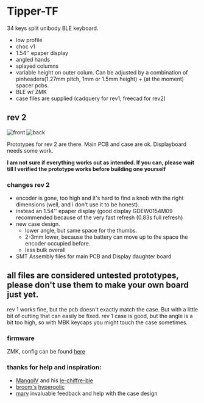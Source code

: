 # Tipper-TF
34 keys split unibody BLE keyboard. 


- low profile
- choc v1
- 1.54'' epaper display
- angled hands
- splayed columns
- variable height on outer colum. Can be adjusted by a combination of pinheaders(1.27mm pitch, 1mm or 1.5mm height) + (at the moment) spacer pcbs.
- BLE w/ ZMK
- case files are supplied (cadquery for rev1, freecad for rev2)

## rev 2

![front](https://raw.githubusercontent.com/weteor/Tipper-TF/main/img/TipperRev2_front.jpg)
![back](https://raw.githubusercontent.com/weteor/Tipper-TF/main/img/TipperRev2_back.jpg)

Prototypes for rev 2 are there. Main PCB and case are ok. Displayboard needs some work.

**I am not sure if everything works out as intended. If you can, please wait till I verified the prototype works before building one yourself**

### changes rev 2
- encoder is gone, too high and it's hard to find a knob with the right dimensions (well, and i don't use it to be honest).
- instead an 1.54'' epaper display (good display GDEW0154M09 recommended because of the very fast refresh (0.83s full refresh)
- new case design. 
  - lower angle, but same space for the thumbs. 
  - 2-3mm lower, because the battery can move up to the space the encoder occupied before.
  - less bulk overall
- SMT Assembly files for main PCB and Display daughter board

## all files are considered untested prototypes, please don't use them to make your own board just yet. 
rev 1 works fine, but the pcb doesn't exactly match the case. But with a little bit of cutting that can easily be fixed.
rev 1 case is good, but the angle is a bit too high, so with MBK keycaps you might touch the case sometimes.

### firmware 
ZMK, config can be found [here](https://github.com/weteor/Tipper_TF-Config)

### thanks for help and inspiration:
- [MangoIV](https://github.com/MangoIV/) and his [le-chiffre-ble](https://github.com/MangoIV/le_chiff_ble)
- [broom's](https://github.com/davidphilipbarr) [hypergolic](https://github.com/davidphilipbarr/hypergolic)
- [marv](https://github.com/MarvFPV) invaluable feedback and help with the case design
